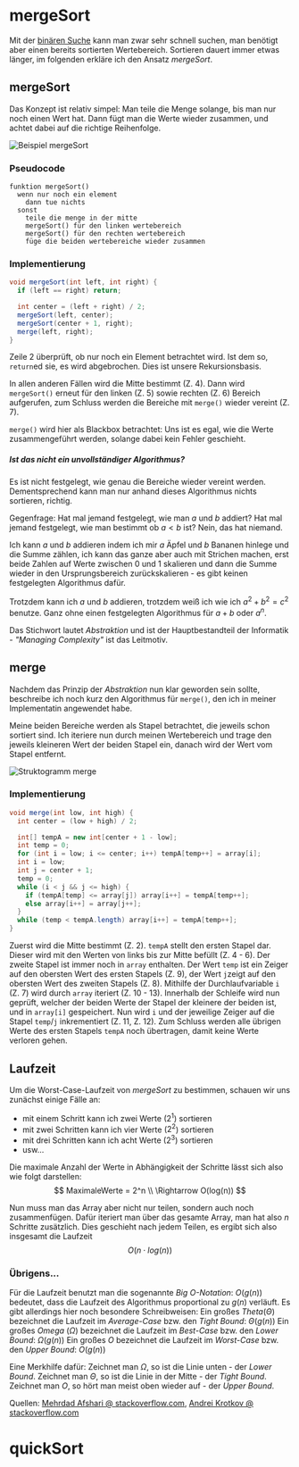 # mergeSort

Mit der [binären Suche](https://simonknott.de/articles/BinarySearch) kann man zwar sehr schnell suchen, man benötigt aber einen bereits sortierten Wertebereich.
Sortieren dauert immer etwas länger, im folgenden erkläre ich den Ansatz *mergeSort*.

## mergeSort
Das Konzept ist relativ simpel:
Man teile die Menge solange, bis man nur noch einen Wert hat.
Dann fügt man die Werte wieder zusammen, und achtet dabei auf die richtige Reihenfolge.

![Beispiel mergeSort](https://upload.wikimedia.org/wikipedia/commons/c/cc/Merge-sort-example-300px.gif)

### Pseudocode
```
funktion mergeSort()
  wenn nur noch ein element
    dann tue nichts
  sonst
    teile die menge in der mitte
    mergeSort() für den linken wertebereich
    mergeSort() für den rechten wertebereich
    füge die beiden wertebereiche wieder zusammen
```

### Implementierung
```java
void mergeSort(int left, int right) {
  if (left == right) return;

  int center = (left + right) / 2;
  mergeSort(left, center);
  mergeSort(center + 1, right);
  merge(left, right);
}
```
Zeile 2 überprüft, ob nur noch ein Element betrachtet wird.
Ist dem so, `return`ed sie, es wird abgebrochen.
Dies ist unsere Rekursionsbasis.

In allen anderen Fällen wird die Mitte bestimmt (Z. 4).
Dann wird `mergeSort()` erneut für den linken (Z. 5) sowie rechten (Z. 6) Bereich aufgerufen, zum Schluss werden die Bereiche mit `merge()` wieder vereint (Z. 7).

`merge()` wird hier als Blackbox betrachtet: Uns ist es egal, wie die Werte zusammengeführt werden, solange dabei kein Fehler geschieht.

##### Ist das nicht ein unvollständiger Algorithmus?

Es ist nicht festgelegt, wie genau die Bereiche wieder vereint werden.
Dementsprechend kann man nur anhand dieses Algorithmus nichts sortieren, richtig.

Gegenfrage: Hat mal jemand festgelegt, wie man $a$ und $b$ addiert?
Hat mal jemand festgelegt, wie man bestimmt ob $a < b$ ist?
Nein, das hat niemand.

Ich kann $a$ und $b$ addieren indem ich mir $a$ Äpfel und $b$ Bananen hinlege und die Summe zählen, ich kann das ganze aber auch mit Strichen machen, erst beide Zahlen auf Werte zwischen $0$ und $1$ skalieren und dann die Summe wieder in den Ursprungsbereich zurückskalieren - es gibt keinen festgelegten Algorithmus dafür.

Trotzdem kann ich $a$ und $b$ addieren, trotzdem weiß ich wie ich $a^2 + b^2 = c^2$ benutze.
Ganz ohne einen festgelegten Algorithmus für $a + b$ oder $a^n$.

Das Stichwort lautet *Abstraktion* und ist der Hauptbestandteil der Informatik - *"Managing Complexity"* ist das Leitmotiv.

## merge
Nachdem das Prinzip der *Abstraktion* nun klar geworden sein sollte, beschreibe ich noch kurz den Algorithmus für `merge()`, den ich in meiner Implementatin angewendet habe.

Meine beiden Bereiche werden als Stapel betrachtet, die jeweils schon sortiert sind.
Ich iteriere nun durch meinen Wertebereich und trage den jeweils kleineren Wert der beiden Stapel ein, danach wird der Wert vom Stapel entfernt.

![Struktogramm merge](https://firebasestorage.googleapis.com/v0/b/simonknott-de.appspot.com/o/Struktogramm%20merge.jpg?alt=media&token=c4ff2018-b232-4820-be61-5b89d883eb0b)

### Implementierung
```java
void merge(int low, int high) {
  int center = (low + high) / 2;

  int[] tempA = new int[center + 1 - low];
  int temp = 0;
  for (int i = low; i <= center; i++) tempA[temp++] = array[i];
  int i = low;
  int j = center + 1;
  temp = 0;
  while (i < j && j <= high) {
    if (tempA[temp] <= array[j]) array[i++] = tempA[temp++];
    else array[i++] = array[j++];
  }
  while (temp < tempA.length) array[i++] = tempA[temp++];
}
```
Zuerst wird die Mitte bestimmt (Z. 2).
`tempA` stellt den ersten Stapel dar.
Dieser wird mit den Werten von links bis zur Mitte befüllt (Z. 4 - 6).
Der zweite Stapel ist immer noch in `array` enthalten.
Der Wert `temp` ist ein Zeiger auf den obersten Wert des ersten Stapels (Z. 9), der Wert `j`zeigt auf den obersten Wert des zweiten Stapels (Z. 8).
Mithilfe der Durchlaufvariable `i` (Z. 7) wird durch `array` iteriert (Z. 10 - 13).
Innerhalb der Schleife wird nun geprüft, welcher der beiden Werte der Stapel der kleinere der beiden ist, und in `array[i]` gespeichert.
Nun wird `i` und der jeweilige Zeiger auf die Stapel `temp`/`j` inkrementiert (Z. 11, Z. 12).
Zum Schluss werden alle übrigen Werte des ersten Stapels `tempA` noch übertragen, damit keine Werte verloren gehen.


## Laufzeit
Um die Worst-Case-Laufzeit von *mergeSort* zu bestimmen, schauen wir uns zunächst einige Fälle an:

* mit einem Schritt kann ich zwei Werte ($2^1$) sortieren
* mit zwei Schritten kann ich vier Werte ($2^2$) sortieren
* mit drei Schritten kann ich acht Werte ($2^3$) sortieren
* usw...

Die maximale Anzahl der Werte in Abhängigkeit der Schritte lässt sich also wie folgt darstellen:
$$
MaximaleWerte = 2^n \\
\Rightarrow O(log(n))
$$

Nun muss man das Array aber nicht nur teilen, sondern auch noch zusammenfügen.
Dafür iteriert man über das gesamte Array, man hat also $n$ Schritte zusätzlich.
Dies geschieht nach jedem Teilen, es ergibt sich also insgesamt die Laufzeit
$$
O(n \cdot log(n))
$$

### Übrigens...
Für die Laufzeit benutzt man die sogenannte *Big O-Notation*: $O(g(n))$ bedeutet, dass die Laufzeit des Algorithmus proportional zu $g(n)$ verläuft.
Es gibt allerdings hier noch besondere Schreibweisen:
Ein großes *Theta*($\Theta$) bezeichnet die Laufzeit im *Average-Case* bzw. den *Tight Bound*: $\Theta(g(n))$
Ein großes *Omega* ($\Omega$) bezeichnet die Laufzeit im *Best-Case* bzw. den *Lower Bound*: $\Omega(g(n))$
Ein großes *O* bezeichnet die Laufzeit im *Worst-Case* bzw. den *Upper Bound*: $O(g(n))$

Eine Merkhilfe dafür:
Zeichnet man $\Omega$, so ist die Linie unten - der *Lower Bound*.
Zeichnet man $\Theta$, so ist die Linie in der Mitte - der *Tight Bound*.
Zeichnet man $O$, so hört man meist oben wieder auf - der *Upper Bound*.


Quellen: [Mehrdad Afshari @ stackoverflow.com](https://stackoverflow.com/a/471206), [Andrei Krotkov @ stackoverflow.com](https://stackoverflow.com/a/471470)

# quickSort